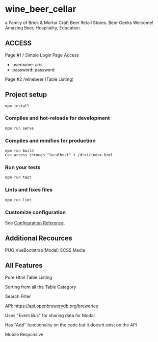 # wine_beer_cellar
 a Family of Brick & Mortar Craft Beer Retail Stores. Beer Geeks Welcome! Amazing Beer, Hospitality, Education.

## ACCESS
Page #1 /
Simple Login Page Access
 - username: aris
 - password: password

Page #2 /winebeer (Table Listing)

## Project setup
```
npm install
```

### Compiles and hot-reloads for development
```
npm run serve
```

### Compiles and minifies for production
```
npm run build
Can access through "localhost" + /dist/index.html
```

### Run your tests
```
npm run test
```

### Lints and fixes files
```
npm run lint
```

### Customize configuration
See [Configuration Reference](https://cli.vuejs.org/config/).

## Additional Recources
PUG
VueBootstrap(Modal)
SCSS
Media

## All Features
Pure Html Table Listing

Sorting from all the Table Category

Search Filter

API: https://api.openbrewerydb.org/breweries

Uses "Event Bus" for sharing data for Modal

Has "Add" functionality on the code but it doesnt exist on the API

Mobile Responsive
 

